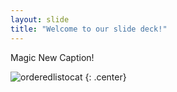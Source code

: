 ```yaml
---
layout: slide
title: "Welcome to our slide deck!"
---
```


Magic New Caption!

![orderedlistocat](https://octodex.github.com/images/orderedlistocat.png)
{: .center}
